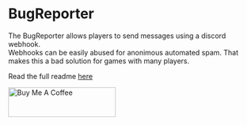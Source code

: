 # BugReporter
The BugReporter allows players to send messages using a discord webhook.  
Webhooks can be easily abused for anonimous automated spam. That makes this a bad solution for games with many players.

Read the full readme [here](addons/BugReporter/README.MD)

<a href="https://www.buymeacoffee.com/ASecondGuy" target="_blank"><img src="https://cdn.buymeacoffee.com/buttons/v2/default-yellow.png" alt="Buy Me A Coffee" style="height: 60px !important;width: 217px !important;" ></a>